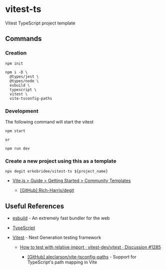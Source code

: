 # vitest-ts

Vitest TypeScript project template

## Commands

### Creation

```
npm init

npm i -D \
  @types/jest \
  @types/node \
  esbuild \
  typescript \
  vitest \
  vite-tsconfig-paths
```

### Development

The following command will start the vitest

```
npm start

or

npm run dev
```

### Create a new project using this as a template

```
npx degit erkobridee/vitest-ts ${project_name}
```

- [Vite.js > Guide > Getting Started > Community Templates](https://vitejs.dev/guide/#community-templates)

  - [[GitHub] Rich-Harris/degit](https://github.com/Rich-Harris/degit)

## Useful References

- [esbuild](https://esbuild.github.io/) - An extremely fast bundler for the web

- [TypeScript](https://www.typescriptlang.org/)

- [Vitest](https://vitest.dev/) - Next Generation testing framework

  - [How to test with relative import · vitest-dev/vitest · Discussion #1285](https://github.com/vitest-dev/vitest/discussions/1285)

    - [[GitHub] aleclarson/vite-tsconfig-paths](https://github.com/aleclarson/vite-tsconfig-paths) - Support for TypeScript's path mapping in Vite
